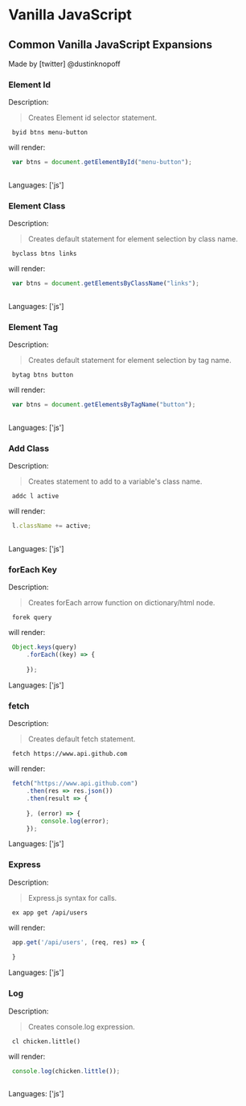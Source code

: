 # Vanilla JavaScript

## Common Vanilla JavaScript Expansions

Made by [twitter] @dustinknopoff

### Element Id

Description:

> Creates Element id selector statement.

` byid btns menu-button`

will render:



```js
 var btns = document.getElementById("menu-button");
 
```

Languages: ['js']



### Element Class

Description:

> Creates default statement for element selection by class name.

` byclass btns links`

will render:



```js
 var btns = document.getElementsByClassName("links");
 
```

Languages: ['js']



### Element Tag

Description:

> Creates default statement for element selection by tag name.

` bytag btns button`

will render:



```js
 var btns = document.getElementsByTagName("button");
 
```

Languages: ['js']



### Add Class

Description:

> Creates statement to add to a variable's class name.

` addc l active`

will render:



```js
 l.className += active;
 
```

Languages: ['js']



### forEach Key

Description:

> Creates forEach arrow function on dictionary/html node.

` forek query`

will render:



```js
 Object.keys(query)
     .forEach((key) => {
         
     });
```

Languages: ['js']



### fetch

Description:

> Creates default fetch statement.

` fetch https://www.api.github.com`

will render:



```js
 fetch("https://www.api.github.com")
     .then(res => res.json())
     .then(result => {
         
     }, (error) => {
         console.log(error);
     });
```

Languages: ['js']



### Express

Description:

> Express.js syntax for calls.

` ex app get /api/users`

will render:



```js
 app.get('/api/users', (req, res) => {
     
 }
```

Languages: ['js']



### Log

Description:

> Creates console.log expression.

` cl chicken.little()`

will render:



```js
 console.log(chicken.little());
 
```

Languages: ['js']



